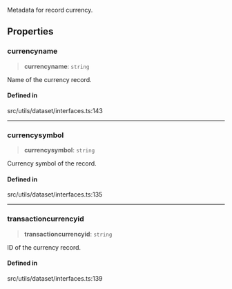 Metadata for record currency.

## Properties

### currencyname

> **currencyname**: `string`

Name of the currency record.

#### Defined in

src/utils/dataset/interfaces.ts:143

***

### currencysymbol

> **currencysymbol**: `string`

Currency symbol of the record.

#### Defined in

src/utils/dataset/interfaces.ts:135

***

### transactioncurrencyid

> **transactioncurrencyid**: `string`

ID of the currency record.

#### Defined in

src/utils/dataset/interfaces.ts:139
